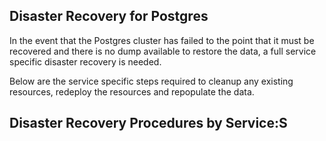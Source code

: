 ## Disaster Recovery for Postgres

In the event that the Postgres cluster has failed to the point that it must be recovered and there is no dump available to restore the data, a full service specific disaster recovery is needed.

Below are the service specific steps required to cleanup any existing resources, redeploy the resources and repopulate the data. 

Disaster Recovery Procedures by Service:S
- 
